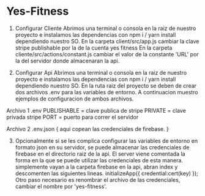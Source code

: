 # Yes-Fitness
1. Configurar Cliente
Abrimos una terminal o consola en la raiz de nuestro proyecto e instalamos las dependencias con npm i / yarn install dependiendo nuestro SO.
En la carpeta client/src/app.js cambiar la clave stripe publishable por la de la cuenta yes fitness
En la carpeta cliente/src/actions/constant.js cambiar el valor de la constante 'URL' por la del servidor donde almacenaran la api.

2. Configurar Api
Abrimos una terminal o consola en la raiz de nuestro proyecto e instalamos las dependencias con npm i / yarn install dependiendo nuestro SO.
En la ruta raiz del proyecto se deben de crear dos archivos .env para las variables de entorno. A continuacion muestro
ejemplos de configuracion de ambos archivos.

Archivo 1
.env
PUBLISHABLE = clave publica de stripe
PRIVATE = clave privada stripe
PORT =  puerto para correr el servidor

Archivo 2
.env.json
{
aqui copean las credenciales de firebase.
}

3. Opcionalmente si se les complica configurar las variables de entorno en formato json en su servidor,
se puede almacenar las credenciales de firebase en el directorio raiz de la api. El server viene comentada la forma
en la que se puede utilizar las credenciales de esta manera. simplemente vayan a la carpeta firebase en la api, abran index
y descomenten las siguientes lineas.
initializeApp({
    credential:cert(key)
});
Otro paso necesario es renombrar el archivo de las credenciales, cambiar el nombre por 'yes-fitness'.
